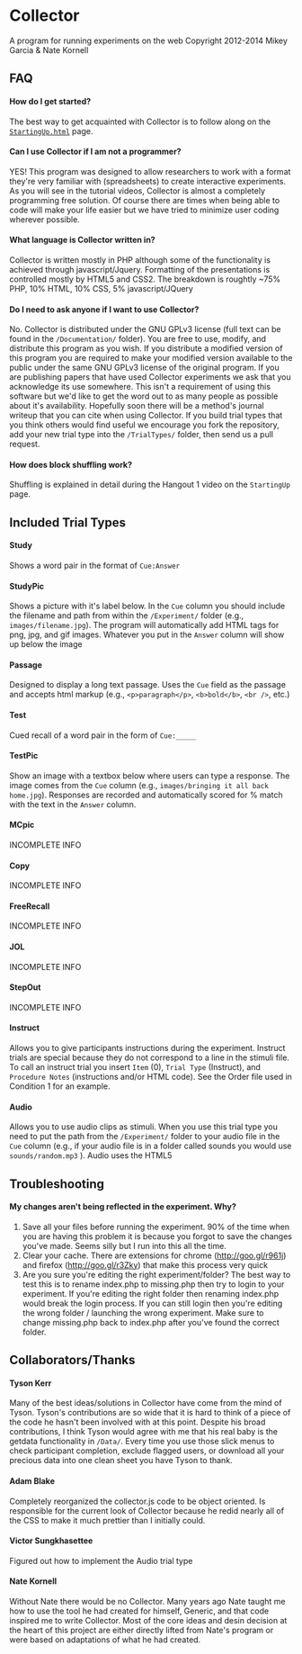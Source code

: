 # Collector
A program for running experiments on the web
Copyright 2012-2014 Mikey Garcia & Nate Kornell

## FAQ
#### How do I get started?
The best way to get acquainted with Collector is to follow along on the [`StartingUp.html`](http://cogfog.com/Collector/Documentation/StartingUp.html) page.
#### Can I use Collector if I am not a programmer?
YES!  This program was designed to allow researchers to work with a format they're very familiar with (spreadsheets) to create interactive experiments.  As you will see in the tutorial videos, Collector is almost a completely programming free solution.  Of course there are times when being able to code will make your life easier but we have tried to minimize user coding wherever possible.
#### What language is Collector written in?
Collector is written mostly in PHP although some of the functionality is achieved through javascript/Jquery.  Formatting of the presentations is controlled mostly by HTML5 and CSS2.
The breakdown is roughtly ~75% PHP, 10% HTML, 10% CSS, 5% javascript/JQuery
#### Do I need to ask anyone if I want to use Collector?
No.  Collector is distributed under the GNU GPLv3 license (full text can be found in the `/Documentation/` folder).  You are free to use, modify, and distribute this program as you wish.  If you distribute a modified version of this program you are required to make your modified version available to the public under the same GNU GPLv3 license of the original program.
If you are publishing papers that have used Collector experiments we ask that you acknowledge its use somewhere.  This isn't a requirement of using this software but we'd like to get the word out to as many people as possible about it's availability.  Hopefully soon there will be a method's journal writeup that you can cite when using Collector.  If you build trial types that you think others would find useful we encourage you fork the repository, add your new trial type into the `/TrialTypes/` folder, then send us a pull request.
#### How does block shuffling work?
Shuffling is explained in detail during the Hangout 1 video on the `StartingUp` page.


## Included Trial Types
#### Study
Shows a word pair in the format of `Cue:Answer`
#### StudyPic
Shows a picture with it's label below.
In the `Cue` column you should include the filename and path from within the `/Experiment/` folder (e.g., `images/filename.jpg`).  The program will automatically add HTML tags for png, jpg, and gif images.
Whatever you put in the `Answer` column will show up below the image
#### Passage
Designed to display a long text passage.  Uses the `Cue` field as the passage and accepts html markup (e.g., `<p>paragraph</p>`, `<b>bold</b>`, `<br />`, etc.)
#### Test
Cued recall of a word pair in the form of `Cue:_____`
#### TestPic
Show an image with a textbox below where users can type a response.  The image comes from the `Cue` column (e.g., `images/bringing it all back home.jpg`).  Responses are recorded and automatically scored for % match with the text in the `Answer` column.
#### MCpic
INCOMPLETE INFO
#### Copy
INCOMPLETE INFO
#### FreeRecall
INCOMPLETE INFO
#### JOL
INCOMPLETE INFO
#### StepOut
INCOMPLETE INFO
#### Instruct
Allows you to give participants instructions during the experiment.
Instruct trials are special because they do not correspond to a line in the stimuli file.
To call an instruct trial you insert `Item` (0), `Trial Type` (Instruct), and `Procedure Notes` (instructions and/or HTML code).
See the Order file used in Condition 1 for an example.
#### Audio
Allows you to use audio clips as stimuli.  When you use this trial type you need to put the path from the `/Experiment/` folder to your audio file in the `Cue` column (e.g., if your audio file is in a folder called sounds you would use  `sounds/random.mp3` ).  Audio uses the HTML5 <audio> tag so it will only work on a modern web browser.  To be safe I would recommend using Chrome or Firefox v10+



## Troubleshooting
#### My changes aren't being reflected in the experiment.  Why?
1.  Save all your files before running the experiment.  90% of the time when you are having this problem it is because you forgot to save the changes you've made.  Seems silly but I run into this all the time.
2.  Clear your cache.  There are extensions for chrome (http://goo.gl/r961j) and firefox (http://goo.gl/r3Zky) that make this process very quick
3.  Are you sure you're editing the right experiment/folder?  The best way to test this is to rename index.php to missing.php then try to login to your experiment.  If you're editing the right folder then renaming index.php would break the login process.  If you can still login then you're editing the wrong folder / launching the wrong experiment.  Make sure to change missing.php back to index.php after you've found the correct folder.
		
		
## Collaborators/Thanks
#### Tyson Kerr
Many of the best ideas/solutions in Collector have come from the mind of Tyson.  Tyson's contributions are so wide that it is hard to think of a piece of the code he hasn't been involved with at this point.  Despite his broad contributions, I think Tyson would agree with me that his real baby is the getdata functionality in `/Data/`.  Every time you use those slick menus to check participant completion, exclude flagged users, or download all your precious data into one clean sheet you have Tyson to thank.
#### Adam Blake
Completely reorganized the collector.js code to be object oriented.  Is responsible for the current look of Collector because he redid nearly all of the CSS to make it much prettier than I initially could.
#### Victor Sungkhasettee
Figured out how to implement the Audio trial type
#### Nate Kornell
Without Nate there would be no Collector.  Many years ago Nate taught me how to use the tool he had created for himself, Generic, and that code inspired me to write Collector.  Most of the core ideas and desin decision at the heart of this project are either directly lifted from Nate's program or were based on adaptations of what he had created.